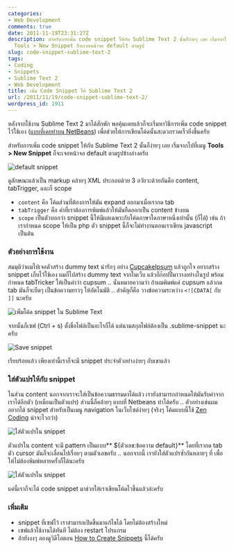 ```yaml
---
categories:
- Web Development
comments: true
date: 2011-11-19T23:31:27Z
description: สำหรับการเพิ่ม code snippet ให้กับ Sublime Text 2 นั้นก็ง่ายๆ เลย เริ่มจากไปที่เมนู
  Tools > New Snippet ก็จะเจอหน้าจอ default ตามรูป
slug: code-snippet-sublime-text-2
tags:
- Coding
- Snippets
- Sublime Text 2
- Web Development
title: เพิ่ม Code Snippet ให้ Sublime Text 2
url: /2011/11/19/code-snippet-sublime-text-2/
wordpress_id: 1911
---
```


หลังจากใช้งาน Sublime Text 2 มาได้สักพัก พอคุ้นเคยแล้วก็จะเริ่มหาวิธีการเพิ่ม code snippet ไว้ใช้เอง ([แบบที่เคยทำบน NetBeans](https://armno.in.th/2011/04/25/netbeans-tips-code-templates/)) เพื่อช่วยให้การเขียนโค้ดนั้นสะดวกรวดเร็วยิ่งขึ้นครับ

สำหรับการเพิ่ม code snippet ให้กับ Sublime Text 2 นั้นก็ง่ายๆ เลย เริ่มจากไปที่เมนู **Tools > New Snippet** ก็จะเจอหน้าจอ default ตามรูปข้างล่างครับ

![default snippet](http://files.armno.in.th/uploads/2011/11/default-snippet.jpg)

ดูลักษณะแล้วเป็น markup คล้ายๆ XML ประกอบด้วย 3 อวัยวะด้วยกันคือ content, tabTrigger, และก็ scope

* `content` คือ โค้ดส่วนที่ต้องการให้มัน expand ออกมาเมื่อเรากด tab
* `tabTrigger` คือ คำที่เราต้องการพิมพ์แล้วให้มันยืดออกเป็น content ข้างบน
* `scope` เป็นตัวบอกว่า snippet นี้ให้มีผลเฉพาะกับโค้ดภาษาใดภาษาหนึ่งเท่านั้น (ก็ได้) เช่น ถ้าเรากำหนด scope ให้เป็น php ตัว snippet นี้ก็จะไม่ทำงานตอนเราเขียน javascript เป็นต้น

### ตัวอย่างการใช้งาน

สมมุติว่าผมไปเจอตัวสร้าง dummy text น่ารักๆ อย่าง [CupcakeIpsum](http://cupcakeipsum.com/) แล้วถูกใจ อยากสร้าง snippet เก็บไว้ใช้เอง ผมก็ไปสร้าง dummy text จากในเว็บ แล้วก็ก๊อปปี้มาวางอย่างในรูป พร้อมกำหนด tabTricker ให้เป็นคำว่า cupsum .. นั่นหมายความว่า ถ้าผมพิมพ์แค่ cupsum แล้วกด tab มันก็จะยืดๆ เป็นข้อความยาวๆ ให้อัตโนมัติ .. สำคัญก็คือ วางข้อความระหว่าง `<![CDATA[` กับ `]]` นะครับ

![เพิ่มโค้ด snippet ใน Sublime Text](http://files.armno.in.th/uploads/2011/11/pasted-text.jpg)

จากนั้นก็เซฟ (Ctrl + s) ตั้งชื่อไฟล์เป็นอะไรก็ได้ แต่นามสกุลไฟล์ต้องเป็น .sublime-snippet นะครับ

![Save snippet](http://files.armno.in.th/uploads/2011/11/saved.jpg)

เรียบร้อยแล้ว เพียงเท่านี้เราก็จะมี snippet ประจำตัวอย่างง่ายๆ กับเขาแล้ว

### ใส่ตัวแปรให้กับ snippet

ในส่วน content นอกจากเราจะใส่เป็นข้อความธรรมดาได้แล้ว เรายังสามารถกำหนดให้มันรับค่าจากเราได้อีกตัว (เหมือนเป็นตัวแปร) ส่วนนี้ก็คล้ายๆ แบบที่ Netbeans ทำได้ครับ .. ตัวอย่างเช่นผมอยากได้ snippet สำหรับเป็นเมนู navigation ในเว็บไซต์ง่ายๆ (จริงๆ โค้ดแบบนี้ใช้ [Zen Coding](http://code.google.com/p/zen-coding/) น่าจะไวกว่า)

![ใส่ตัวแปรใน snippet](http://files.armno.in.th/uploads/2011/11/supernav.jpg)

ตัวแปรใน content จะมี pattern เป็นแบบ** ${ตัวเลข:ข้อความ default}** โดยที่เรากด tab ตัว cursor มันก็จะเลื่อนไปเรื่อยๆ ตามตัวเลขครับ .. นอกจากนี้ เรายังใส่ตัวแปรซ้ำกันหลายๆ ที่ เพื่อให้ไม่ต้องพิมพ์หลายครั้งก็ได้นะครับ

![ใส่ตัวแปรใน snippet](http://files.armno.in.th/uploads/2011/11/supernav_repeat.jpg)

แค่นี้เราก็จะได้ code snippet มาช่วยให้เราเขียนโค้ดไวขึ้นแล้วล่ะครับ


### เพิ่มเติม

* snippet ที่เซฟไว้ เราสามารถเปิดขึ้นมาแก้ไขได้ โดยไม่ต้องสร้างใหม่
* เซฟแล้วใช้งานได้ทันที ไม่ต้อง restart โปรแกรม
* ถ้ายังงงๆ ลองดูวิดีโอตอน [How to Create Snippets](http://learncss.tutsplus.com/lesson/how-to-create-snippets/) นี้ได้ครับ
